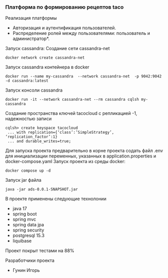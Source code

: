 ### Платформа по формированию рецептов taco

Реализация платформы
- Авторизация и аутентификация пользователей.
- Распределение ролей между пользователями: пользователь и администратор*.

Запуск cassandra:
Создание сети cassandra-net
````
docker network create cassandra-net
````

Запуск cassandra контейнера в docker
````
docker run --name my-cassandra  --network cassandra-net  -p 9042:9042  -d cassandra:latest
````

Запуск консоли cassandra
````
docker run -it --network cassandra-net --rm cassandra cqlsh my-cassandra
````

Создание пространства ключей tacocloud с репликацией -1, надежностью записи
````
cqlsh> create keyspace tacocloud
 ... with replication={‘class’:’SimpleStrategy’, ‘replication_factor’:1}
 ... and durable_writes=true;
````

Для запуска проекта предварительно в корне проекта содать файл .env  для инициализации 
переменных, указанных в application.properties и docker-compose.yaml
Запуск проекта из среды docker:
``` 
docker compose up -d
```
Запуск jar файла 
```
java -jar ads-0.0.1-SNAPSHOT.jar
```

В проекте применены следующие технолонии
- java 17
- spring boot
- spring mvc
- spring data jpa
- spring security
- postgresql 15.3
- liquibase

Проект покрыт тестами на 88%

Разработчики проекта
- Гунин Игорь

